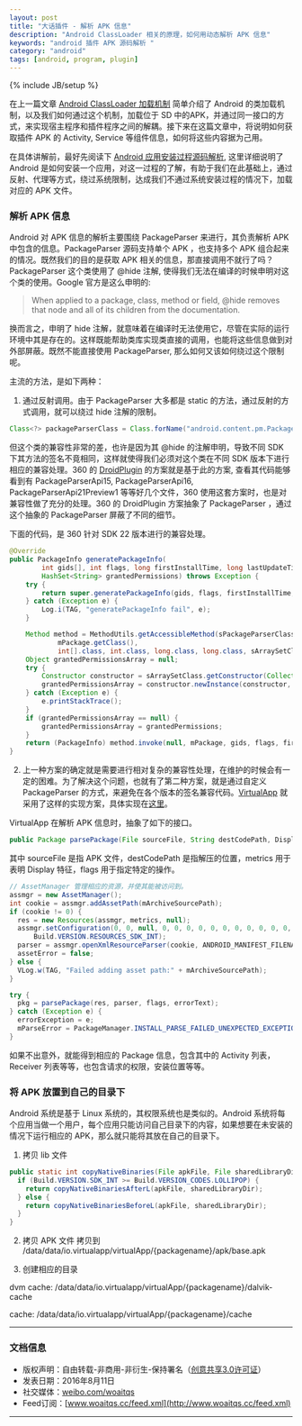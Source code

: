 ```yaml
---
layout: post
title: "大话插件 - 解析 APK 信息"
description: "Android ClassLoader 相关的原理，如何用动态解析 APK 信息"
keywords: "android 插件 APK 源码解析 "
category: "android"
tags: [android, program, plugin]
---
```

{% include JB/setup %}

在上一篇文章 [Android ClassLoader 加载机制](http://www.woaitqs.cc/android/2016/07/26/android-plugin-dynamic-load-classes.html) 简单介绍了 Android 的类加载机制，以及我们如何通过这个机制，加载位于 SD 中的APK，并通过同一接口的方式，来实现宿主程序和插件程序之间的解耦。接下来在这篇文章中，将说明如何获取插件 APK 的 Activity, Service 等组件信息，如何将这些内容据为己用。

在具体讲解前，最好先阅读下 [Android 应用安装过程源码解析](http://www.woaitqs.cc/android/2016/07/28/android-plugin-get-apk-info.html), 这里详细说明了 Android 是如何安装一个应用，对这一过程的了解，有助于我们在此基础上，通过反射、代理等方式，绕过系统限制，达成我们不通过系统安装过程的情况下，加载对应的 APK 文件。

<!--break-->

### 解析 APK 信息

Android 对 APK 信息的解析主要围绕 PackageParser 来进行，其负责解析 APK 中包含的信息。PackageParser 源码支持单个 APK ，也支持多个 APK 组合起来的情况。既然我们的目的是获取 APK 相关的信息，那直接调用不就行了吗？PackageParser 这个类使用了 @hide 注解, 使得我们无法在编译的时候申明对这个类的使用。Google 官方是这么申明的:

> When applied to a package, class, method or field, @hide removes that node and all of its children from the documentation.

换而言之，申明了 hide 注解，就意味着在编译时无法使用它，尽管在实际的运行环境中其是存在的。这样既能帮助类库实现类直接的调用，也能将这些信息做到对外部屏蔽。既然不能直接使用 PackageParser, 那么如何又该如何绕过这个限制呢。

主流的方法，是如下两种：

1. 通过反射调用。由于 PackageParser 大多都是 static 的方法，通过反射的方式调用，就可以绕过 hide 注解的限制。

```java
Class<?> packageParserClass = Class.forName("android.content.pm.PackageParser")
```

但这个类的兼容性非常的差，也许是因为其 @hide 的注解申明，导致不同 SDK 下其方法的签名不竟相同，这样就使得我们必须对这个类在不同 SDK 版本下进行相应的兼容处理。360 的 [DroidPlugin](https://github.com/DroidPluginTeam/DroidPlugin) 的方案就是基于此的方案, 查看其代码能够看到有 PackageParserApi15, PackageParserApi16, PackageParserApi21Preview1 等等好几个文件，360 使用这套方案时，也是对兼容性做了充分的处理。360 的 DroidPlugin 方案抽象了 PackageParser ，通过这个抽象的 PackageParser 屏蔽了不同的细节。

下面的代码，是 360 针对 SDK 22 版本进行的兼容处理。

```java
@Override
public PackageInfo generatePackageInfo(
        int gids[], int flags, long firstInstallTime, long lastUpdateTime,
        HashSet<String> grantedPermissions) throws Exception {
    try {
        return super.generatePackageInfo(gids, flags, firstInstallTime, lastUpdateTime, grantedPermissions);
    } catch (Exception e) {
        Log.i(TAG, "generatePackageInfo fail", e);
    }

    Method method = MethodUtils.getAccessibleMethod(sPackageParserClass, "generatePackageInfo",
            mPackage.getClass(),
            int[].class, int.class, long.class, long.class, sArraySetClass, sPackageUserStateClass, int.class);
    Object grantedPermissionsArray = null;
    try {
        Constructor constructor = sArraySetClass.getConstructor(Collection.class);
        grantedPermissionsArray = constructor.newInstance(constructor, grantedPermissions);
    } catch (Exception e) {
        e.printStackTrace();
    }
    if (grantedPermissionsArray == null) {
        grantedPermissionsArray = grantedPermissions;
    }
    return (PackageInfo) method.invoke(null, mPackage, gids, flags, firstInstallTime, lastUpdateTime, grantedPermissionsArray, mDefaultPackageUserState, mUserId);
}
```

2. 上一种方案的确定就是需要进行相对复杂的兼容性处理，在维护的时候会有一定的困难。为了解决这个问题，也就有了第二种方案，就是通过自定义 PackageParser 的方式，来避免在各个版本的签名兼容代码。[VirtualApp](https://github.com/asLody/VirtualApp) 就采用了这样的实现方案，具体实现在[这里](https://github.com/asLody/VirtualApp/blob/master/VirtualApp/lib/src/main/java/com/lody/virtual/service/pm/PackageParser.java)。

VirtualApp 在解析 APK 信息时，抽象了如下的接口。

```java
public Package parsePackage(File sourceFile, String destCodePath, DisplayMetrics metrics, int flags)
```

其中 sourceFile 是指 APK 文件，destCodePath 是指解压的位置，metrics 用于表明 Display 特征，flags 用于指定特定的操作。

```java
// AssetManager 管理相应的资源，并使其能被访问到。
assmgr = new AssetManager();
int cookie = assmgr.addAssetPath(mArchiveSourcePath);
if (cookie != 0) {
  res = new Resources(assmgr, metrics, null);
  assmgr.setConfiguration(0, 0, null, 0, 0, 0, 0, 0, 0, 0, 0, 0, 0, 0, 0, 0,
      Build.VERSION.RESOURCES_SDK_INT);
  parser = assmgr.openXmlResourceParser(cookie, ANDROID_MANIFEST_FILENAME);
  assetError = false;
} else {
  VLog.w(TAG, "Failed adding asset path:" + mArchiveSourcePath);
}
```

```java
try {
  pkg = parsePackage(res, parser, flags, errorText);
} catch (Exception e) {
  errorException = e;
  mParseError = PackageManager.INSTALL_PARSE_FAILED_UNEXPECTED_EXCEPTION;
}
```

如果不出意外，就能得到相应的 Package 信息，包含其中的 Activity 列表，Receiver 列表等等，也包含请求的权限，安装位置等等。

### 将 APK 放置到自己的目录下

Android 系统是基于 Linux 系统的，其权限系统也是类似的。Android 系统将每个应用当做一个用户，每个应用只能访问自己目录下的内容，如果想要在未安装的情况下运行相应的 APK，那么就只能将其放在自己的目录下。

1. 拷贝 lib 文件

```java
public static int copyNativeBinaries(File apkFile, File sharedLibraryDir) {
  if (Build.VERSION.SDK_INT >= Build.VERSION_CODES.LOLLIPOP) {
    return copyNativeBinariesAfterL(apkFile, sharedLibraryDir);
  } else {
    return copyNativeBinariesBeforeL(apkFile, sharedLibraryDir);
  }
}
```

2. 拷贝 APK 文件
拷贝到 /data/data/io.virtualapp/virtualApp/{packagename}/apk/base.apk

3. 创建相应的目录

dvm cache: /data/data/io.virtualapp/virtualApp/{packagename}/dalvik-cache

cache: /data/data/io.virtualapp/virtualApp/{packagename}/cache

------------------------

### 文档信息
* 版权声明：自由转载-非商用-非衍生-保持署名（[创意共享3.0许可证](http://creativecommons.org/licenses/by-nc-nd/3.0/deed.zh)）
* 发表日期：2016年8月11日
* 社交媒体：[weibo.com/woaitqs](http://weibo.com/woaitqs)
* Feed订阅：[www.woaitqs.cc/feed.xml](http://www.woaitqs.cc/feed.xml)

------------------------
